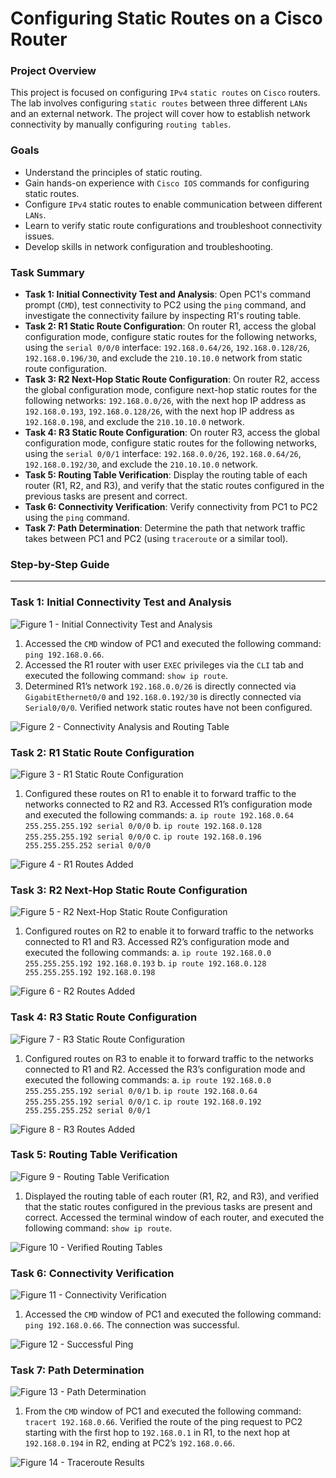 # Configuring Static Routes on a Cisco Router

### Project Overview

This project is focused on configuring `IPv4` `static routes` on `Cisco` routers. The lab involves configuring `static routes` between three different `LANs` and an external network. The project will cover how to establish network connectivity by manually configuring `routing tables`.

### Goals

* Understand the principles of static routing.
* Gain hands-on experience with `Cisco IOS` commands for configuring static routes.
* Configure `IPv4` static routes to enable communication between different `LANs`.
* Learn to verify static route configurations and troubleshoot connectivity issues.
* Develop skills in network configuration and troubleshooting.

### Task Summary

* **Task 1: Initial Connectivity Test and Analysis**: Open PC1's command prompt (`CMD`), test connectivity to PC2 using the `ping` command, and investigate the connectivity failure by inspecting R1's routing table.
* **Task 2: R1 Static Route Configuration**: On router R1, access the global configuration mode, configure static routes for the following networks, using the `serial 0/0/0` interface: `192.168.0.64/26`, `192.168.0.128/26`, `192.168.0.196/30`, and exclude the `210.10.10.0` network from static route configuration.
* **Task 3: R2 Next-Hop Static Route Configuration**: On router R2, access the global configuration mode, configure next-hop static routes for the following networks: `192.168.0.0/26`, with the next hop IP address as `192.168.0.193`, `192.168.0.128/26`, with the next hop IP address as `192.168.0.198`, and exclude the `210.10.10.0` network.
* **Task 4: R3 Static Route Configuration**: On router R3, access the global configuration mode, configure static routes for the following networks, using the `serial 0/0/1` interface: `192.168.0.0/26`, `192.168.0.64/26`, `192.168.0.192/30`, and exclude the `210.10.10.0` network.
* **Task 5: Routing Table Verification**: Display the routing table of each router (R1, R2, and R3), and verify that the static routes configured in the previous tasks are present and correct.
* **Task 6: Connectivity Verification**: Verify connectivity from PC1 to PC2 using the `ping` command.
* **Task 7: Path Determination**: Determine the path that network traffic takes between PC1 and PC2 (using `traceroute` or a similar tool).

### Step-by-Step Guide

---

### Task 1: Initial Connectivity Test and Analysis

![Figure 1 - Initial Connectivity Test and Analysis](https://github.com/iagsalazar1-cs/Network-Administration-and-Labs/blob/main/04-Configuring-Static-Routes/images/Figure01_Initial_Connectivity_Test.png)

1. Accessed the `CMD` window of PC1 and executed the following command: `ping 192.168.0.66`.
2. Accessed the R1 router with user `EXEC` privileges via the `CLI` tab and executed the following command: `show ip route`.
3. Determined R1’s network `192.168.0.0/26` is directly connected via `GigabitEthernet0/0` and `192.168.0.192/30` is directly connected via `Serial0/0/0`. Verified network static routes have not been configured.

![Figure 2 - Connectivity Analysis and Routing Table](https://github.com/iagsalazar1-cs/Network-Administration-and-Labs/blob/main/04-Configuring-Static-Routes/images/Figure02_Connectivity_Analysis.png)

### Task 2: R1 Static Route Configuration

![Figure 3 - R1 Static Route Configuration](https://github.com/iagsalazar1-cs/Network-Administration-and-Labs/blob/main/04-Configuring-Static-Routes/images/Figure03_R1_Static_Route_Configuration.png)

1. Configured these routes on R1 to enable it to forward traffic to the networks connected to R2 and R3. Accessed R1’s configuration mode and executed the following commands:
    a. `ip route 192.168.0.64 255.255.255.192 serial 0/0/0`
    b. `ip route 192.168.0.128 255.255.255.192 serial 0/0/0`
    c. `ip route 192.168.0.196 255.255.255.252 serial 0/0/0`

![Figure 4 - R1 Routes Added](https://github.com/iagsalazar1-cs/Network-Administration-and-Labs/blob/main/04-Configuring-Static-Routes/images/Figure04_R1_Routes_Added.png)

### Task 3: R2 Next-Hop Static Route Configuration

![Figure 5 - R2 Next-Hop Static Route Configuration](https://github.com/iagsalazar1-cs/Network-Administration-and-Labs/blob/main/04-Configuring-Static-Routes/images/Figure05_R2_Next_Hop_Static_Route_Configuration.png)

1. Configured routes on R2 to enable it to forward traffic to the networks connected to R1 and R3. Accessed R2’s configuration mode and executed the following commands:
    a. `ip route 192.168.0.0 255.255.255.192 192.168.0.193`
    b. `ip route 192.168.0.128 255.255.255.192 192.168.0.198`

![Figure 6 - R2 Routes Added](https://github.com/iagsalazar1-cs/Network-Administration-and-Labs/blob/main/04-Configuring-Static-Routes/images/Figure06_R2_Routes_Added.png)

### Task 4: R3 Static Route Configuration

![Figure 7 - R3 Static Route Configuration](https://github.com/iagsalazar1-cs/Network-Administration-and-Labs/blob/main/04-Configuring-Static-Routes/images/Figure07_R3_Static_Route_Configuration.png)

1. Configured routes on R3 to enable it to forward traffic to the networks connected to R1 and R2. Accessed the R3’s configuration mode and executed the following commands:
    a. `ip route 192.168.0.0 255.255.255.192 serial 0/0/1`
    b. `ip route 192.168.0.64 255.255.255.192 serial 0/0/1`
    c. `ip route 192.168.0.192 255.255.255.252 serial 0/0/1`

![Figure 8 - R3 Routes Added](https://github.com/iagsalazar1-cs/Network-Administration-and-Labs/blob/main/04-Configuring-Static-Routes/images/Figure08_R3_Routes_Added.png)

### Task 5: Routing Table Verification

![Figure 9 - Routing Table Verification](https://github.com/iagsalazar1-cs/Network-Administration-and-Labs/blob/main/04-Configuring-Static-Routes/images/Figure09_Routing_Table_Verification.png)

1. Displayed the routing table of each router (R1, R2, and R3), and verified that the static routes configured in the previous tasks are present and correct. Accessed the terminal window of each router, and executed the following command: `show ip route`.

![Figure 10 - Verified Routing Tables](https://github.com/iagsalazar1-cs/Network-Administration-and-Labs/blob/main/04-Configuring-Static-Routes/images/Figure10_Verified_Routing_Tables.png)

### Task 6: Connectivity Verification

![Figure 11 - Connectivity Verification](https://github.com/iagsalazar1-cs/Network-Administration-and-Labs/blob/main/04-Configuring-Static-Routes/images/Figure11_Connectivity_Verification.png)

1. Accessed the `CMD` window of PC1 and executed the following command: `ping 192.168.0.66`. The connection was successful.

![Figure 12 - Successful Ping](https://github.com/iagsalazar1-cs/Network-Administration-and-Labs/blob/main/04-Configuring-Static-Routes/images/Figure12_Successful_Ping.png)

### Task 7: Path Determination

![Figure 13 - Path Determination](https://github.com/iagsalazar1-cs/Network-Administration-and-Labs/blob/main/04-Configuring-Static-Routes/images/Figure13_Path_Determination.png)

1. From the `CMD` window of PC1 and executed the following command: `tracert 192.168.0.66`. Verified the route of the ping request to PC2 starting with the first hop to `192.168.0.1` in R1, to the next hop at `192.168.0.194` in R2, ending at PC2’s `192.168.0.66`.

![Figure 14 - Traceroute Results](https://github.com/iagsalazar1-cs/Network-Administration-and-Labs/blob/main/04-Configuring-Static-Routes/images/Figure14_Traceroute_Results.png)

